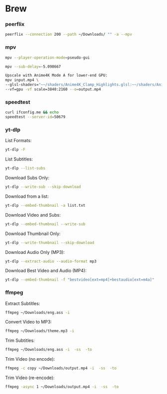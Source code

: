 # Brew

### peerflix
```bash
peerflix --connection 200 --path ~/Downloads/ "" -a --mpv
```

### mpv
```bash
mpv --player-operation-mode=pseudo-gui
```
```bash
mpv --sub-delay=-5.098667 
```
```bash
Upscale with Anime4K Mode A for lower-end GPU:
mpv input.mp4 \
--glsl-shaders="~~/shaders/Anime4K_Clamp_Highlights.glsl:~~/shaders/Anime4K_Restore_CNN_M.glsl:~~/shaders/Anime4K_Upscale_CNN_x2_M.glsl:~~/shaders/Anime4K_AutoDownscalePre_x2.glsl:~~/shaders/Anime4K_AutoDownscalePre_x4.glsl:~~/shaders/Anime4K_Upscale_CNN_x2_S.glsl" \
--vf=gpu -vf scale=3840:2160 --o=output.mp4
```

### speedtest
```bash
curl ifconfig.me && echo
speedtest --server-id=50679
```

### yt-dlp
List Formats:
```bash
yt-dlp -F 
```
List Subtitles:
```bash
yt-dlp --list-subs 
```
Download Subs Only:
```bash
yt-dlp --write-sub --skip-download 
```
Download from a list:
```bash
yt-dlp --embed-thumbnail -a list.txt
```
Download Video and Subs:
```bash
yt-dlp --embed-thumbnail --write-sub 
```
Download Thumbnail Only:
```bash
yt-dlp --write-thumbnail --skip-download 
```
Download Audio Only (MP3):
```bash
yt-dlp --extract-audio --audio-format mp3 
```
Download Best Video and Audio (MP4):
```bash
yt-dlp --embed-thumbnail -f "bestvideo[ext=mp4]+bestaudio[ext=m4a]" 
```

### ffmpeg
Extract Subtitles:
```bash
ffmpeg ~/Downloads/eng.ass -i 
```
Convert Video to MP3:
```bash
ffmpeg ~/Downloads/theme.mp3 -i 
```
Trim Subtitles:
```bash
ffmpeg ~/Downloads/eng.ass -i  -ss  -to 
```
Trim Video (no encode):
```bash
ffmpeg -c copy ~/Downloads/output.mp4 -i  -ss  -to 
```
Trim Video (re-encode):
```bash
ffmpeg -async 1 ~/Downloads/output.mp4 -i  -ss  -to 
```
